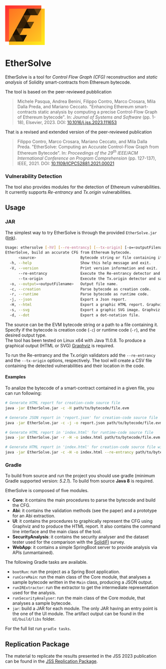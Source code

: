 <img src="https://github.com/SeUnivr/EtherSolve/blob/main/Logo/Logo.png" alt="EtherSolve logo" width="128px" height="128px"><br>
# EtherSolve

EtherSolve is a tool for *Control Flow Graph (CFG)* reconstruction and *static analysis* of Solidity smart-contracts from Ethereum bytecode.

The tool is based on the peer-reviewed pubblication
> Michele Pasqua, Andrea Benini, Filippo Contro, Marco Crosara, Mila Dalla Preda, and Mariano Ceccato. "Enhancing Ethereum smart-contracts static analysis by computing a precise Control-Flow Graph of Ethereum bytecode". In: *Journal of Systems and Software* (pp. 1-18), Elsevier, 2023. DOI: [10.1016/j.jss.2023.111653](https://doi.org/10.1016/j.jss.2023.111653)

That is a revised and extended version of the peer-reviewed publication
> Filippo Contro, Marco Crosara, Mariano Ceccato, and Mila Dalla Preda. "EtherSolve: Computing an Accurate Control-Flow Graph from Ethereum Bytecode". In: *Proceedings of the 29<sup>th</sup> IEEE/ACM International Conference on Program Comprehension* (pp. 127-137), IEEE, 2021. DOI: [10.1109/ICPC52881.2021.00021](https://doi.org/10.1109/ICPC52881.2021.00021)

### Vulnerability Detection
The tool also provides modules for the detection of Ethereum vulnerabilities. It currently supports *Re-entrancy* and *Tx.origin* vulnerabilities.

## Usage

### JAR

The simplest way to try EtherSolve is through the provided `EtherSolve.jar` ([link](artifact/EtherSolve.jar)).

```bash
Usage: ethersolve [-hV] [--re-entrancy] [--tx-origin] [-o=<outputFilename>] (-c | -r) (-j | -H | -s | -d) <source>
EtherSolve, build an accurate CFG from Ethereum bytecode.
      <source>                    Bytecode string or file containing it.
  -h, --help                      Show this help message and exit.
  -V, --version                   Print version information and exit.
      --re-entrancy               Execute the Re-entrancy detector and save output.
      --tx-origin                 Execute the Tx.origin detector and save output.
  -o, --output=<outputFilename>   Output file name.
  -c, --creation                  Parse bytecode as creation code.
  -r, --runtime                   Parse bytecode as runtime code.
  -j, --json                      Export a Json report.
  -H, --html                      Export a graphic HTML report. Graphviz is required!
  -s, --svg                       Export a graphic SVG image. Graphviz is required!
  -d, --dot                       Export a dot-notation file.
```

The source can be the EVM bytecode string or a path to a file containing it. Specify if the bytecode is creation code (`-c`) or runtime code (`-r`), and the desired output type. <br>
The tool has been tested on Linux x64 with Java 11.0.8. To produce a graphical output (HTML or SVG) [Graphviz](https://graphviz.org/) is required.

To run the Re-entrancy and the Tx.origin validators add the `--re-entrancy` and the `--tx-origin` options, respectively. The tool will create a CSV file containing the detected vulnerabilities and their location in the code.

#### Examples

To analize the bytecode of a smart-contract contained in a given file, you can run following:

```bash
# Generate HTML report for creation-code source file
java -jar EtherSolve.jar -c -H path/to/bytecode/file.evm
```

```bash
# Generate JSON report in 'report.json' for creation-code source file
java -jar EtherSolve.jar -c -j -o report.json path/to/bytecode/file.evm
```

```bash
# Generate HTML report in 'index.html' for runtime-code source file
java -jar EtherSolve.jar -r -H -o index.html path/to/bytecode/file.evm
```

```bash
# Generate HTML report in 'index.html' for creation-code source file with Re-entrancy detection analysis
java -jar EtherSolve.jar -c -H -o index.html --re-entrancy path/to/bytecode/file.evm
```

### Gradle

To build from source and run the project you should use gradle (minimum Gradle supported version: *5.2.1*). To build from source **Java 8** is required.

EtherSolve is composed of five modules.
- **Core**: it contains the main procedures to parse the bytecode and build the CFG.
- **Abi**: it contains the validation methods (see the paper) and a prototype for an Abi extraction.
- **UI**: it contains the procedures to graphically represent the CFG using Graphviz and to produce the HTML report. It also contains the command line interface and the main class of the tool.
- **SecurityAnalysis**: it contains the security analyser and the dataset tester used for the comparison with the [SolidiFI](https://arxiv.org/pdf/2005.11613.pdf) survey.
- **WebApp**: it contains a simple SpringBoot server to provide analysis via APIs (unmantained).

The following Gradle tasks are available.
- `bootRun`: run the project as a Spring Boot application.
- `runCoreMain`: run the main class of the Core module, that analyses a sample bytecode written in the `Main` class, producing a JSON output.
- `runIRExtractor`: run the extractor to get the intermediate representation used for the analysis.
- `runSecurityAnalyser`: run the main class of the Core module, that analyses a sample bytecode.
- `jar`: build a JAR for each module. The only JAR having an entry point is the one of the UI module. The artifact output can be found in the `UI/build/libs` folder.

For the full list run `gradle tasks`.

## Replication Package

The material to replicate the results presented in the JSS 2023 publication can be found in the [JSS Replication Package](https://zenodo.org/record/7545056).

